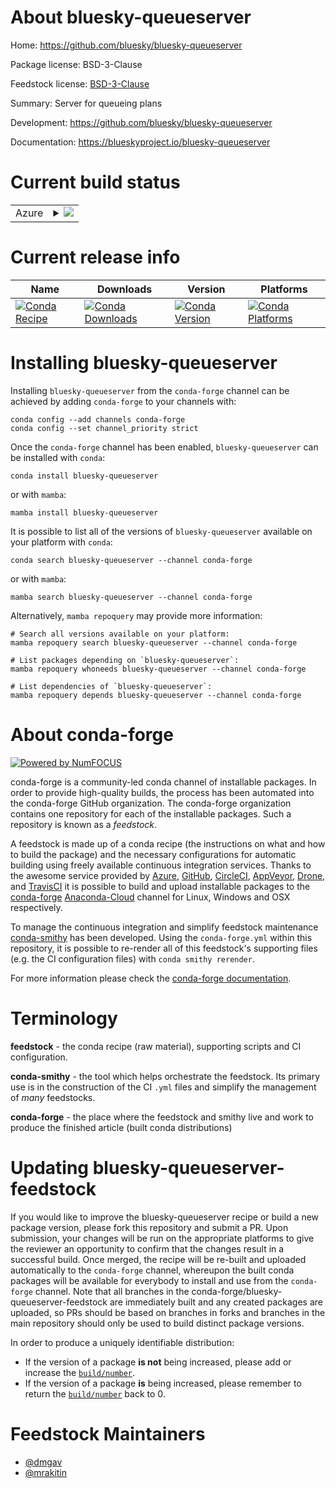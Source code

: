 About bluesky-queueserver
=========================

Home: https://github.com/bluesky/bluesky-queueserver

Package license: BSD-3-Clause

Feedstock license: [BSD-3-Clause](https://github.com/conda-forge/bluesky-queueserver-feedstock/blob/main/LICENSE.txt)

Summary: Server for queueing plans

Development: https://github.com/bluesky/bluesky-queueserver

Documentation: https://blueskyproject.io/bluesky-queueserver

Current build status
====================


<table>
    
  <tr>
    <td>Azure</td>
    <td>
      <details>
        <summary>
          <a href="https://dev.azure.com/conda-forge/feedstock-builds/_build/latest?definitionId=14029&branchName=main">
            <img src="https://dev.azure.com/conda-forge/feedstock-builds/_apis/build/status/bluesky-queueserver-feedstock?branchName=main">
          </a>
        </summary>
        <table>
          <thead><tr><th>Variant</th><th>Status</th></tr></thead>
          <tbody><tr>
              <td>linux_64_python3.10.____cpython</td>
              <td>
                <a href="https://dev.azure.com/conda-forge/feedstock-builds/_build/latest?definitionId=14029&branchName=main">
                  <img src="https://dev.azure.com/conda-forge/feedstock-builds/_apis/build/status/bluesky-queueserver-feedstock?branchName=main&jobName=linux&configuration=linux_64_python3.10.____cpython" alt="variant">
                </a>
              </td>
            </tr><tr>
              <td>linux_64_python3.7.____cpython</td>
              <td>
                <a href="https://dev.azure.com/conda-forge/feedstock-builds/_build/latest?definitionId=14029&branchName=main">
                  <img src="https://dev.azure.com/conda-forge/feedstock-builds/_apis/build/status/bluesky-queueserver-feedstock?branchName=main&jobName=linux&configuration=linux_64_python3.7.____cpython" alt="variant">
                </a>
              </td>
            </tr><tr>
              <td>linux_64_python3.8.____cpython</td>
              <td>
                <a href="https://dev.azure.com/conda-forge/feedstock-builds/_build/latest?definitionId=14029&branchName=main">
                  <img src="https://dev.azure.com/conda-forge/feedstock-builds/_apis/build/status/bluesky-queueserver-feedstock?branchName=main&jobName=linux&configuration=linux_64_python3.8.____cpython" alt="variant">
                </a>
              </td>
            </tr><tr>
              <td>linux_64_python3.9.____cpython</td>
              <td>
                <a href="https://dev.azure.com/conda-forge/feedstock-builds/_build/latest?definitionId=14029&branchName=main">
                  <img src="https://dev.azure.com/conda-forge/feedstock-builds/_apis/build/status/bluesky-queueserver-feedstock?branchName=main&jobName=linux&configuration=linux_64_python3.9.____cpython" alt="variant">
                </a>
              </td>
            </tr><tr>
              <td>osx_64_python3.10.____cpython</td>
              <td>
                <a href="https://dev.azure.com/conda-forge/feedstock-builds/_build/latest?definitionId=14029&branchName=main">
                  <img src="https://dev.azure.com/conda-forge/feedstock-builds/_apis/build/status/bluesky-queueserver-feedstock?branchName=main&jobName=osx&configuration=osx_64_python3.10.____cpython" alt="variant">
                </a>
              </td>
            </tr><tr>
              <td>osx_64_python3.7.____cpython</td>
              <td>
                <a href="https://dev.azure.com/conda-forge/feedstock-builds/_build/latest?definitionId=14029&branchName=main">
                  <img src="https://dev.azure.com/conda-forge/feedstock-builds/_apis/build/status/bluesky-queueserver-feedstock?branchName=main&jobName=osx&configuration=osx_64_python3.7.____cpython" alt="variant">
                </a>
              </td>
            </tr><tr>
              <td>osx_64_python3.8.____cpython</td>
              <td>
                <a href="https://dev.azure.com/conda-forge/feedstock-builds/_build/latest?definitionId=14029&branchName=main">
                  <img src="https://dev.azure.com/conda-forge/feedstock-builds/_apis/build/status/bluesky-queueserver-feedstock?branchName=main&jobName=osx&configuration=osx_64_python3.8.____cpython" alt="variant">
                </a>
              </td>
            </tr><tr>
              <td>osx_64_python3.9.____cpython</td>
              <td>
                <a href="https://dev.azure.com/conda-forge/feedstock-builds/_build/latest?definitionId=14029&branchName=main">
                  <img src="https://dev.azure.com/conda-forge/feedstock-builds/_apis/build/status/bluesky-queueserver-feedstock?branchName=main&jobName=osx&configuration=osx_64_python3.9.____cpython" alt="variant">
                </a>
              </td>
            </tr><tr>
              <td>win_64_python3.10.____cpython</td>
              <td>
                <a href="https://dev.azure.com/conda-forge/feedstock-builds/_build/latest?definitionId=14029&branchName=main">
                  <img src="https://dev.azure.com/conda-forge/feedstock-builds/_apis/build/status/bluesky-queueserver-feedstock?branchName=main&jobName=win&configuration=win_64_python3.10.____cpython" alt="variant">
                </a>
              </td>
            </tr><tr>
              <td>win_64_python3.7.____cpython</td>
              <td>
                <a href="https://dev.azure.com/conda-forge/feedstock-builds/_build/latest?definitionId=14029&branchName=main">
                  <img src="https://dev.azure.com/conda-forge/feedstock-builds/_apis/build/status/bluesky-queueserver-feedstock?branchName=main&jobName=win&configuration=win_64_python3.7.____cpython" alt="variant">
                </a>
              </td>
            </tr><tr>
              <td>win_64_python3.8.____cpython</td>
              <td>
                <a href="https://dev.azure.com/conda-forge/feedstock-builds/_build/latest?definitionId=14029&branchName=main">
                  <img src="https://dev.azure.com/conda-forge/feedstock-builds/_apis/build/status/bluesky-queueserver-feedstock?branchName=main&jobName=win&configuration=win_64_python3.8.____cpython" alt="variant">
                </a>
              </td>
            </tr><tr>
              <td>win_64_python3.9.____cpython</td>
              <td>
                <a href="https://dev.azure.com/conda-forge/feedstock-builds/_build/latest?definitionId=14029&branchName=main">
                  <img src="https://dev.azure.com/conda-forge/feedstock-builds/_apis/build/status/bluesky-queueserver-feedstock?branchName=main&jobName=win&configuration=win_64_python3.9.____cpython" alt="variant">
                </a>
              </td>
            </tr>
          </tbody>
        </table>
      </details>
    </td>
  </tr>
</table>

Current release info
====================

| Name | Downloads | Version | Platforms |
| --- | --- | --- | --- |
| [![Conda Recipe](https://img.shields.io/badge/recipe-bluesky--queueserver-green.svg)](https://anaconda.org/conda-forge/bluesky-queueserver) | [![Conda Downloads](https://img.shields.io/conda/dn/conda-forge/bluesky-queueserver.svg)](https://anaconda.org/conda-forge/bluesky-queueserver) | [![Conda Version](https://img.shields.io/conda/vn/conda-forge/bluesky-queueserver.svg)](https://anaconda.org/conda-forge/bluesky-queueserver) | [![Conda Platforms](https://img.shields.io/conda/pn/conda-forge/bluesky-queueserver.svg)](https://anaconda.org/conda-forge/bluesky-queueserver) |

Installing bluesky-queueserver
==============================

Installing `bluesky-queueserver` from the `conda-forge` channel can be achieved by adding `conda-forge` to your channels with:

```
conda config --add channels conda-forge
conda config --set channel_priority strict
```

Once the `conda-forge` channel has been enabled, `bluesky-queueserver` can be installed with `conda`:

```
conda install bluesky-queueserver
```

or with `mamba`:

```
mamba install bluesky-queueserver
```

It is possible to list all of the versions of `bluesky-queueserver` available on your platform with `conda`:

```
conda search bluesky-queueserver --channel conda-forge
```

or with `mamba`:

```
mamba search bluesky-queueserver --channel conda-forge
```

Alternatively, `mamba repoquery` may provide more information:

```
# Search all versions available on your platform:
mamba repoquery search bluesky-queueserver --channel conda-forge

# List packages depending on `bluesky-queueserver`:
mamba repoquery whoneeds bluesky-queueserver --channel conda-forge

# List dependencies of `bluesky-queueserver`:
mamba repoquery depends bluesky-queueserver --channel conda-forge
```


About conda-forge
=================

[![Powered by
NumFOCUS](https://img.shields.io/badge/powered%20by-NumFOCUS-orange.svg?style=flat&colorA=E1523D&colorB=007D8A)](https://numfocus.org)

conda-forge is a community-led conda channel of installable packages.
In order to provide high-quality builds, the process has been automated into the
conda-forge GitHub organization. The conda-forge organization contains one repository
for each of the installable packages. Such a repository is known as a *feedstock*.

A feedstock is made up of a conda recipe (the instructions on what and how to build
the package) and the necessary configurations for automatic building using freely
available continuous integration services. Thanks to the awesome service provided by
[Azure](https://azure.microsoft.com/en-us/services/devops/), [GitHub](https://github.com/),
[CircleCI](https://circleci.com/), [AppVeyor](https://www.appveyor.com/),
[Drone](https://cloud.drone.io/welcome), and [TravisCI](https://travis-ci.com/)
it is possible to build and upload installable packages to the
[conda-forge](https://anaconda.org/conda-forge) [Anaconda-Cloud](https://anaconda.org/)
channel for Linux, Windows and OSX respectively.

To manage the continuous integration and simplify feedstock maintenance
[conda-smithy](https://github.com/conda-forge/conda-smithy) has been developed.
Using the ``conda-forge.yml`` within this repository, it is possible to re-render all of
this feedstock's supporting files (e.g. the CI configuration files) with ``conda smithy rerender``.

For more information please check the [conda-forge documentation](https://conda-forge.org/docs/).

Terminology
===========

**feedstock** - the conda recipe (raw material), supporting scripts and CI configuration.

**conda-smithy** - the tool which helps orchestrate the feedstock.
                   Its primary use is in the construction of the CI ``.yml`` files
                   and simplify the management of *many* feedstocks.

**conda-forge** - the place where the feedstock and smithy live and work to
                  produce the finished article (built conda distributions)


Updating bluesky-queueserver-feedstock
======================================

If you would like to improve the bluesky-queueserver recipe or build a new
package version, please fork this repository and submit a PR. Upon submission,
your changes will be run on the appropriate platforms to give the reviewer an
opportunity to confirm that the changes result in a successful build. Once
merged, the recipe will be re-built and uploaded automatically to the
`conda-forge` channel, whereupon the built conda packages will be available for
everybody to install and use from the `conda-forge` channel.
Note that all branches in the conda-forge/bluesky-queueserver-feedstock are
immediately built and any created packages are uploaded, so PRs should be based
on branches in forks and branches in the main repository should only be used to
build distinct package versions.

In order to produce a uniquely identifiable distribution:
 * If the version of a package **is not** being increased, please add or increase
   the [``build/number``](https://docs.conda.io/projects/conda-build/en/latest/resources/define-metadata.html#build-number-and-string).
 * If the version of a package **is** being increased, please remember to return
   the [``build/number``](https://docs.conda.io/projects/conda-build/en/latest/resources/define-metadata.html#build-number-and-string)
   back to 0.

Feedstock Maintainers
=====================

* [@dmgav](https://github.com/dmgav/)
* [@mrakitin](https://github.com/mrakitin/)

